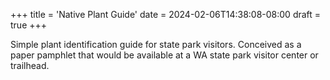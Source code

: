 +++
title = 'Native Plant Guide'
date = 2024-02-06T14:38:08-08:00
draft = true
+++

Simple plant identification guide for state park visitors. Conceived as a paper pamphlet that would be available at a WA state park visitor center or trailhead.